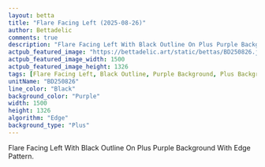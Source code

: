 ```yaml
---
layout: betta
title: "Flare Facing Left (2025-08-26)"
author: Bettadelic
comments: true
description: "Flare Facing Left With Black Outline On Plus Purple Background With Edge Pattern."
actpub_featured_image: "https://bettadelic.art/static/bettas/BD250826.jpg"
actpub_featured_image_width: 1500
actpub_featured_image_height: 1326
tags: [Flare Facing Left, Black Outline, Purple Background, Plus Background Pattern, Edge Pattern, August 2025]
unitName: "BD250826"
line_color: "Black"
background_color: "Purple"
width: 1500
height: 1326
algorithm: "Edge"
background_type: "Plus"
---
```


Flare Facing Left With Black Outline On Plus Purple Background With Edge Pattern.
